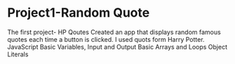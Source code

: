 # Project1-Random Quote
 The first project- HP Qoutes
Created an app that displays random famous quotes each time a button is clicked.
I used quots form Harry Potter.
JavaScript Basic Variables, Input and Output 
Basic Arrays and Loops
Object Literals

